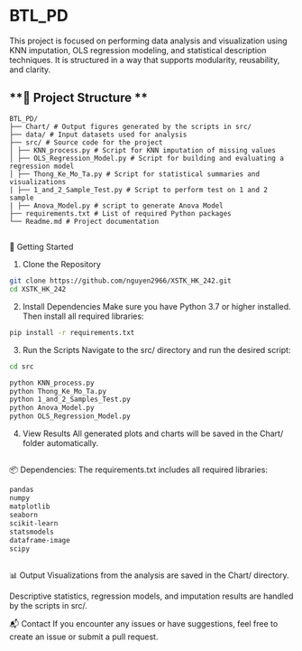 # BTL_PD
This project is focused on performing data analysis and visualization using KNN imputation, OLS regression modeling, and statistical description techniques. It is structured in a way that supports modularity, reusability, and clarity.

## **📁 Project Structure **
```
BTL_PD/
├── Chart/ # Output figures generated by the scripts in src/
├── data/ # Input datasets used for analysis
├── src/ # Source code for the project
│ ├── KNN_process.py # Script for KNN imputation of missing values
│ ├── OLS_Regression_Model.py # Script for building and evaluating a regression model
│ ├── Thong_Ke_Mo_Ta.py # Script for statistical summaries and visualizations
| ├── 1_and_2_Sample_Test.py # Script to perform test on 1 and 2 sample
| ├── Anova_Model.py # script to generate Anova Model
├── requirements.txt # List of required Python packages
└── Readme.md # Project documentation
```
##
🚀 Getting Started
1. Clone the Repository
```sh
git clone https://github.com/nguyen2966/XSTK_HK_242.git
cd XSTK_HK_242
```

2. Install Dependencies
Make sure you have Python 3.7 or higher installed. Then install all required libraries:
```sh
pip install -r requirements.txt
```
3. Run the Scripts
Navigate to the src/ directory and run the desired script:
```sh
cd src
```
```sh
python KNN_process.py
python Thong_Ke_Mo_Ta.py
python 1_and_2_Samples_Test.py
python Anova_Model.py
python OLS_Regression_Model.py
```
4. View Results
All generated plots and charts will be saved in the Chart/ folder automatically.
##
📦 Dependencies: 
The requirements.txt includes all required libraries:
```sh
pandas
numpy
matplotlib
seaborn
scikit-learn
statsmodels
dataframe-image
scipy
```
##

📊 Output
Visualizations from the analysis are saved in the Chart/ directory.

Descriptive statistics, regression models, and imputation results are handled by the scripts in src/.

📬 Contact
If you encounter any issues or have suggestions, feel free to create an issue or submit a pull request.
